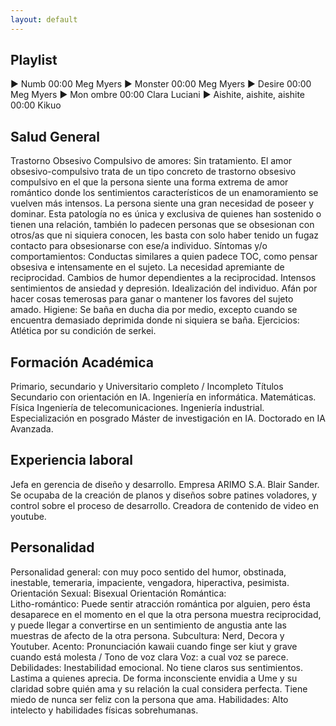 ```yaml
---
layout: default
---
```

## Playlist
► Numb  			00:00
Meg Myers
► Monster  			00:00
Meg Myers
► Desire 			00:00
Meg Myers
► Mon ombre			00:00
Clara Luciani
► Aishite, aishite, aishite	00:00
Kikuo

## Salud General
Trastorno Obsesivo Compulsivo de amores: Sin tratamiento.
El amor obsesivo-compulsivo trata de un tipo concreto de trastorno obsesivo compulsivo en el que la persona siente una forma extrema de amor romántico donde los sentimientos característicos de un enamoramiento se vuelven más intensos. La persona siente una gran necesidad de poseer y dominar.
Esta patología no es única y exclusiva de quienes han sostenido o tienen una relación, también lo padecen personas que se obsesionan con otros/as que ni siquiera conocen, les basta con solo haber tenido un fugaz contacto para obsesionarse con ese/a individuo.
Síntomas y/o comportamientos:
Conductas similares a quien padece TOC, como pensar obsesiva e intensamente en el sujeto.
La necesidad apremiante de reciprocidad.
Cambios de humor dependientes a la reciprocidad.
Intensos sentimientos de ansiedad y depresión.
Idealización del individuo.
Afán por hacer cosas temerosas para ganar o mantener los favores del sujeto amado.
Higiene: Se baña en ducha dia por medio, excepto cuando se encuentra demasiado deprimida donde ni siquiera se baña. 
Ejercicios: Atlética por su condición de serkei.  

## Formación Académica
Primario, secundario y Universitario completo / Incompleto
Títulos
Secundario con orientación en IA.
Ingeniería en informática.
Matemáticas.
Física 
Ingeniería de telecomunicaciones.
Ingeniería industrial. 
Especialización en posgrado 
Máster de investigación en IA. 
Doctorado en IA Avanzada.

## Experiencia laboral
Jefa en gerencia de diseño y desarrollo. Empresa ARIMO S.A. Blair Sander. Se ocupaba de la creación de planos y diseños sobre patines voladores, y control sobre el proceso de desarrollo. 
Creadora de contenido de video en youtube.

## Personalidad
Personalidad general: con muy poco sentido del humor, obstinada, inestable, temeraria, impaciente, vengadora, hiperactiva, pesimista.
Orientación Sexual: Bisexual
Orientación Romántica:  
Litho-romántico: Puede sentir atracción romántica por alguien, pero ésta desaparece en el momento en el que la otra persona muestra reciprocidad, y puede llegar a convertirse en un sentimiento de angustia ante las muestras de afecto de la otra persona.
Subcultura: Nerd, Decora y Youtuber.
Acento: Pronunciación kawaii cuando finge ser kiut y grave cuando está molesta / Tono de voz clara 
Voz: a cual voz se parece.
Debilidades: Inestabilidad emocional. No tiene claros sus sentimientos. Lastima a quienes aprecia. De forma inconsciente envidia a Ume y su claridad sobre quién ama y su relación la cual considera perfecta. Tiene miedo de nunca ser feliz con la persona que ama.
Habilidades: Alto intelecto y habilidades físicas sobrehumanas. 
